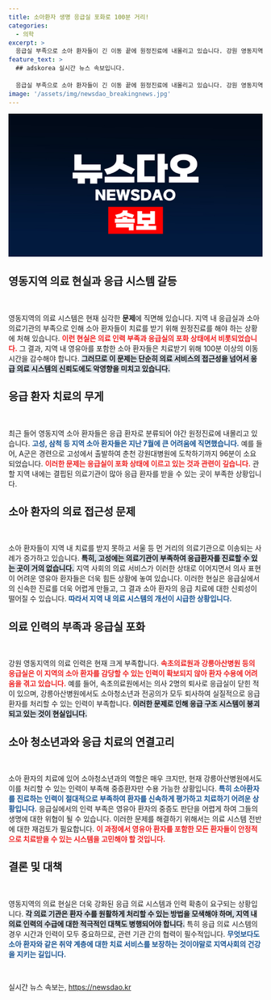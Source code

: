 ```yaml
---
title: 소아환자 생명 응급실 포화로 100분 거리!
categories:
  - 의학
excerpt: >
  응급실 부족으로 소아 환자들이 긴 이동 끝에 원정진료에 내몰리고 있습니다. 강원 영동지역에서는 소아환자 치료가 절실하지만 의료 인력이 부족해 심각한 상황입니다.
feature_text: >
  ## adskorea 실시간 뉴스 속보입니다.

  응급실 부족으로 소아 환자들이 긴 이동 끝에 원정진료에 내몰리고 있습니다. 강원 영동지역에서는 소아환자 치료가 절실하지만 의료 인력이 부족해 심각한 상황입니다.
image: '/assets/img/newsdao_breakingnews.jpg'
---
```


<p><img src="/assets/img/newsdao_breakingnews.jpg" alt="adskorea 속보" /></p>

<h2 data-ke-size="size26">영동지역 의료 현실과 응급 시스템 갈등</h2>

<p data-ke-size="size16">&nbsp;</p>

<p>영동지역의 의료 시스템은 현재 심각한 <b>문제</b>에 직면해 있습니다. 지역 내 응급실과 소아 의료기관의 부족으로 인해 소아 환자들이 치료를 받기 위해 원정진료를 해야 하는 상황에 처해 있습니다. <b><span style="color: #ee2323;">이런 현실은 의료 인력 부족과 응급실의 포화 상태에서 비롯되었습니다.</span></b> 그 결과, 지역 내 영유아를 포함한 소아 환자들은 치료받기 위해 100분 이상의 이동 시간을 감수해야 합니다. <b><span style="background-color: #21538527;">그러므로 이 문제는 단순히 의료 서비스의 접근성을 넘어서 응급 의료 시스템의 신뢰도에도 악영향을 미치고 있습니다.</span></b></p>

<h2 data-ke-size="size26">응급 환자 치료의 무게</h2>

<p data-ke-size="size16">&nbsp;</p>

<p>최근 들어 영동지역 소아 환자들은 응급 환자로 분류되어 야간 원정진료에 내몰리고 있습니다. <b><span style="color: #1a5490;">고성, 삼척 등 지역 소아 환자들은 지난 7월에 큰 어려움에 직면했습니다.</span></b> 예를 들어, A군은 경련으로 고성에서 출발하여 춘천 강원대병원에 도착하기까지 96분이 소요되었습니다. <b><span style="color: #ee2323;">이러한 문제는 응급실이 포화 상태에 이르고 있는 것과 관련이 깊습니다.</span></b> 관할 지역 내에는 결핍된 의료기관이 많아 응급 환자를 받을 수 있는 곳이 부족한 상황입니다.</p>

<h2 data-ke-size="size26">소아 환자의 의료 접근성 문제</h2>

<p data-ke-size="size16">&nbsp;</p>

<p>소아 환자들이 지역 내 치료를 받지 못하고 서울 등 먼 거리의 의료기관으로 이송되는 사례가 증가하고 있습니다. <b><span style="background-color: #21538527;">특히, 고성에는 의료기관이 부족하여 응급환자를 진료할 수 있는 곳이 거의 없습니다.</span></b> 지역 사회의 의료 서비스가 이러한 상태로 이어지면서 의사 표현이 어려운 영유아 환자들은 더욱 힘든 상황에 놓여 있습니다. 이러한 현실은 응급실에서의 신속한 진료를 더욱 어렵게 만들고, 그 결과 소아 환자의 응급 치료에 대한 신뢰성이 떨어질 수 있습니다. <b><span style="color: #1a5490;">따라서 지역 내 의료 시스템의 개선이 시급한 상황입니다.</span></b></p>

<h2 data-ke-size="size26">의료 인력의 부족과 응급실 포화</h2>

<p data-ke-size="size16">&nbsp;</p>

<p>강원 영동지역의 의료 인력은 현재 크게 부족합니다. <b><span style="color: #ee2323;">속초의료원과 강릉아산병원 등의 응급실은 이 지역의 소아 환자를 감당할 수 있는 인력이 확보되지 않아 환자 수용에 어려움을 겪고 있습니다.</span></b> 예를 들어, 속초의료원에서는 의사 2명의 퇴사로 응급실이 닫힌 적이 있으며, 강릉아산병원에서도 소아청소년과 전공의가 모두 퇴사하여 실질적으로 응급환자를 처리할 수 있는 인력이 부족합니다. <b><span style="background-color: #21538527;">이러한 문제로 인해 응급 구조 시스템이 붕괴되고 있는 것이 현실입니다.</span></b></p>

<h2 data-ke-size="size26">소아 청소년과와 응급 치료의 연결고리</h2>

<p data-ke-size="size16">&nbsp;</p>

<p>소아 환자의 치료에 있어 소아청소년과의 역할은 매우 크지만, 현재 강릉아산병원에서도 이를 처리할 수 있는 인력이 부족해 중증환자만 수용 가능한 상황입니다. <b><span style="color: #1a5490;">특히 소아환자를 진료하는 인력이 절대적으로 부족하여 환자를 신속하게 평가하고 치료하기 어려운 상황입니다.</span></b> 응급실에서의 인력 부족은 영유아 환자의 중증도 판단을 어렵게 하여 그들의 생명에 대한 위협이 될 수 있습니다. 이러한 문제를 해결하기 위해서는 의료 시스템 전반에 대한 재검토가 필요합니다. <b><span style="color: #ee2323;">이 과정에서 영유아 환자를 포함한 모든 환자들이 안정적으로 치료받을 수 있는 시스템을 고민해야 할 것입니다.</span></b></p>

<h2 data-ke-size="size26">결론 및 대책</h2>

<p data-ke-size="size16">&nbsp;</p>

<p>영동지역의 의료 현실은 더욱 강화된 응급 의료 시스템과 인력 확충이 요구되는 상황입니다. <b><span style="background-color: #21538527;">각 의료 기관은 환자 수를 원활하게 처리할 수 있는 방법을 모색해야 하며, 지역 내 의료 인력의 수급에 대한 적극적인 대책도 병행되어야 합니다.</span></b> 특히 응급 의료 시스템의 경우 시간과 인력이 모두 중요하므로, 관련 기관 간의 협력이 필수적입니다. <b><span style="color: #1a5490;">무엇보다도 소아 환자와 같은 취약 계층에 대한 치료 서비스를 보장하는 것이야말로 지역사회의 건강을 지키는 길입니다.</span></b></p>

<p data-ke-size="size16">&nbsp;</p>
실시간 뉴스 속보는, <a href="https://newsdao.kr" rel="dofollow">https://newsdao.kr</a>


